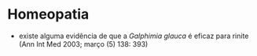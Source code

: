 # **Homeopatia**


- existe alguma evidência de que a *Galphimia glauca* é eficaz para rinite (Ann Int Med 2003; março (5) 138: 393\)

